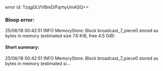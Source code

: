 error id: TzqgGLVVBmD/FqrhyUmASQ==
### Bloop error:

25/06/18 00:42:51 INFO MemoryStore: Block broadcast_7_piece0 stored as bytes in memory (estimated size 7.6 KiB, free 4.5 GiB)
#### Short summary: 

25/06/18 00:42:51 INFO MemoryStore: Block broadcast_7_piece0 stored as bytes in memory (estimated si...